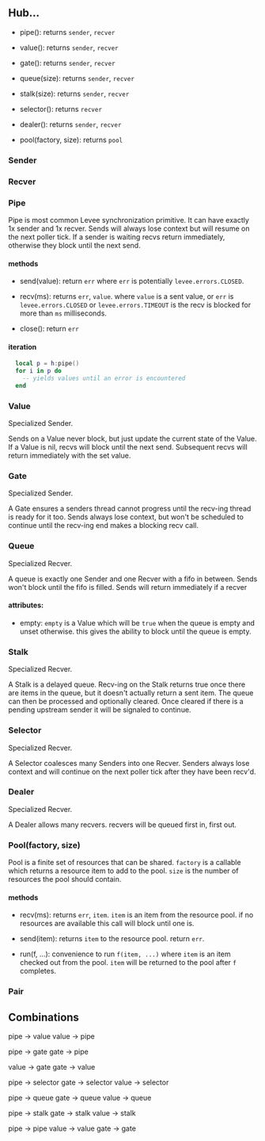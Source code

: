 ## Hub...

* pipe():
  returns `sender`, `recver`

* value():
  returns `sender`, `recver`

* gate():
  returns `sender`, `recver`

* queue(size):
  returns `sender`, `recver`

* stalk(size):
  returns `sender`, `recver`

* selector():
  returns `recver`

* dealer():
  returns `sender`, `recver`

* pool(factory, size):
  returns `pool`


### Sender


### Recver



### Pipe

Pipe is most common Levee synchronization primitive. It can have exactly 1x
sender and 1x recver. Sends will always lose context but will resume on the
next poller tick. If a sender is waiting recvs return immediately, otherwise
they block until the next send.

#### methods

* send(value):
  return `err` where `err` is potentially `levee.errors.CLOSED`.

* recv(ms):
  returns `err`, `value`. where `value` is a sent value, or `err` is
  `levee.errors.CLOSED` or `levee.errors.TIMEOUT` is the recv is blocked for
  more than `ms` milliseconds.

* close():
  return `err`


#### iteration

```lua
  local p = h:pipe()
  for i in p do
    -- yields values until an error is encountered
  end
```

### Value

Specialized Sender.

Sends on a Value never block, but just update the current state of the Value.
If a Value is nil, recvs will block until the next send. Subsequent recvs will
return immediately with the set value.

### Gate

Specialized Sender.

A Gate ensures a senders thread cannot progress until the recv-ing thread is
ready for it too. Sends always lose context, but won't be scheduled to continue
until the recv-ing end makes a blocking recv call.

### Queue

Specialized Recver.

A queue is exactly one Sender and one Recver with a fifo in between. Sends
won't block until the fifo is filled. Sends will return immediately if a recver

#### attributes:

* empty:
  `empty` is a Value which will be `true` when the queue is empty and unset
  otherwise. this gives the ability to block until the queue is empty.

### Stalk

Specialized Recver.

A Stalk is a delayed queue. Recv-ing on the Stalk returns true once there are
items in the queue, but it doesn't actually return a sent item. The queue can
then be processed and optionally cleared. Once cleared if there is a pending
upstream sender it will be signaled to continue.

### Selector

Specialized Recver.

A Selector coalesces many Senders into one Recver. Senders always lose context
and will continue on the next poller tick after they have been recv'd.

### Dealer

Specialized Recver.

A Dealer allows many recvers. recvers will be queued first in, first out.

### Pool(factory, size)

Pool is a finite set of resources that can be shared. `factory` is a callable
which returns a resource item to add to the pool. `size` is the number of
resources the pool should contain.

#### methods

* recv(ms):
  returns `err`, `item`. `item` is an item from the resource pool. if no
  resources are available this call will block until one is.

* send(item):
  returns `item` to the resource pool.  return `err`.

* run(f, ...):
  convenience to run `f(item, ...)` where `item` is an item checked out from the
  pool. `item` will be returned to the pool after `f` completes.


### Pair


## Combinations

  pipe -> value
  value -> pipe

  pipe -> gate
  gate -> pipe

  value -> gate
  gate -> value

  pipe -> selector
  gate -> selector
  value -> selector

  pipe -> queue
  gate -> queue
  value -> queue

  pipe -> stalk
  gate -> stalk
  value -> stalk



  pipe -> pipe
  value -> value
  gate -> gate
